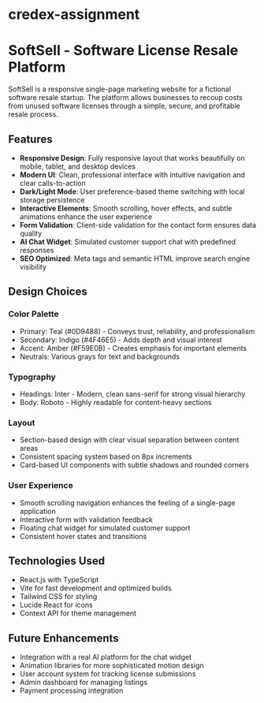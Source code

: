 
# credex-assignment

# SoftSell - Software License Resale Platform

SoftSell is a responsive single-page marketing website for a fictional software resale startup. The platform allows businesses to recoup costs from unused software licenses through a simple, secure, and profitable resale process.

## Features

- **Responsive Design**: Fully responsive layout that works beautifully on mobile, tablet, and desktop devices
- **Modern UI**: Clean, professional interface with intuitive navigation and clear calls-to-action
- **Dark/Light Mode**: User preference-based theme switching with local storage persistence
- **Interactive Elements**: Smooth scrolling, hover effects, and subtle animations enhance the user experience
- **Form Validation**: Client-side validation for the contact form ensures data quality
- **AI Chat Widget**: Simulated customer support chat with predefined responses
- **SEO Optimized**: Meta tags and semantic HTML improve search engine visibility

## Design Choices

### Color Palette
- Primary: Teal (#0D9488) - Conveys trust, reliability, and professionalism
- Secondary: Indigo (#4F46E5) - Adds depth and visual interest
- Accent: Amber (#F59E0B) - Creates emphasis for important elements
- Neutrals: Various grays for text and backgrounds

### Typography
- Headings: Inter - Modern, clean sans-serif for strong visual hierarchy
- Body: Roboto - Highly readable for content-heavy sections

### Layout
- Section-based design with clear visual separation between content areas
- Consistent spacing system based on 8px increments
- Card-based UI components with subtle shadows and rounded corners

### User Experience
- Smooth scrolling navigation enhances the feeling of a single-page application
- Interactive form with validation feedback
- Floating chat widget for simulated customer support
- Consistent hover states and transitions

## Technologies Used

- React.js with TypeScript
- Vite for fast development and optimized builds
- Tailwind CSS for styling
- Lucide React for icons
- Context API for theme management

## Future Enhancements

- Integration with a real AI platform for the chat widget
- Animation libraries for more sophisticated motion design
- User account system for tracking license submissions
- Admin dashboard for managing listings
- Payment processing integration
